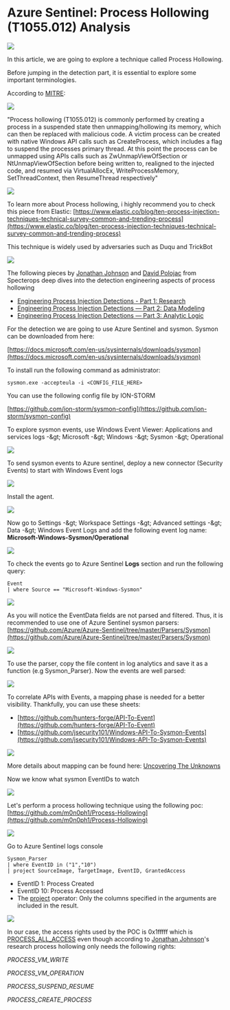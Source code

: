 # Azure Sentinel: Process Hollowing (T1055.012) Analysis 

![](https://gblobscdn.gitbook.com/assets%2F-MO5yzvM95WKuwxNJv3b%2F-MTQnOs_xEAye829JeSx%2F-MTQxmYtLUotvQ1w5IT1%2Fcover.png?alt=media&token=d269697f-0bcb-4e20-a433-3111862ab673)

In this article, we are going to explore a technique called Process Hollowing.

Before jumping in the detection part, it is essential to explore some important terminologies.

According to [MITRE](https://attack.mitre.org/techniques/T1055/012/):

![](https://4.bp.blogspot.com/-oP3fsd9IyWg/XIF6kIC4xDI/AAAAAAAAEVs/d2ObvQoSKTQffYTiKX2H69CWvIYLuaXvACLcBGAs/s1600/attack.png)

&quot;Process hollowing (T1055.012) is commonly performed by creating a process in a suspended state then unmapping/hollowing its memory, which can then be replaced with malicious code. A victim process can be created with native Windows API calls such as CreateProcess, which includes a flag to suspend the processes primary thread. At this point the process can be unmapped using APIs calls such as ZwUnmapViewOfSection or NtUnmapViewOfSection before being written to, realigned to the injected code, and resumed via VirtualAllocEx, WriteProcessMemory, SetThreadContext, then ResumeThread respectively&quot;

![](https://lh6.googleusercontent.com/X7bS6yaiRtrnC9B1zO4xN1rMbCfzZnBOS-94MwBilbXPwdGdPXG2lQMk1RpSTvkzCyAwsyZEdQV8J5gAgqDX_IB8KSY5W1Q7mO4NnwPEmvrSnWc_TmXMQ4YJA9hJAd1w3ojxo2RV)

To learn more about Process hollowing, i highly recommend you to check this piece from Elastic: [https://www.elastic.co/blog/ten-process-injection-techniques-technical-survey-common-and-trending-process](https://www.elastic.co/blog/ten-process-injection-techniques-technical-survey-common-and-trending-process)

This technique is widely used by adversaries such as Duqu and TrickBot

![](https://lh4.googleusercontent.com/RuGwhJNJ2jecJMALsGYeNxywIm_7Kl4QCTbWFOT9fDGcCCLLteWamrXov0GWbPI4YABnsPxmvFJwuLzD7cApwgCC1MfpGMRywzQivhiJI9TE0RgYEuXjEcIdDIfWiAU0mKCXSe1w)

The following pieces by [Jonathan Johnson](https://medium.com/@jsecurity101?source=post_page-----c11f5aedf5e0--------------------------------) and [David Polojac](https://medium.com/@david.polojac?source=post_page-----b6014a83d4c8--------------------------------) from Specterops deep dives into the detection engineering aspects of process hollowing

- [Engineering Process Injection Detections - Part 1: Research](https://posts.specterops.io/engineering-process-injection-detections-part-1-research-951e96ad3c85)
- [Engineering Process Injection Detections — Part 2: Data Modeling](https://posts.specterops.io/engineering-process-injection-detections-part-2-data-modeling-c11f5aedf5e0)
- [Engineering Process Injection Detections — Part 3: Analytic Logic](https://posts.specterops.io/engineering-process-injection-detections-part-3-analytic-logic-b6014a83d4c8)

For the detection we are going to use Azure Sentinel and sysmon. Sysmon can be downloaded from here:

[https://docs.microsoft.com/en-us/sysinternals/downloads/sysmon](https://docs.microsoft.com/en-us/sysinternals/downloads/sysmon)

To install run the following command as administrator:

```
sysmon.exe -accepteula -i <CONFIG_FILE_HERE>
```

You can use the following config file by ION-STORM

[https://github.com/ion-storm/sysmon-config](https://github.com/ion-storm/sysmon-config)

To explore sysmon events, use Windows Event Viewer: Applications and services logs -\&gt; Microsoft -\&gt; Windows -\&gt; Sysmon -\&gt; Operational

![](https://lh6.googleusercontent.com/nomqR-Kapysj6uPyBnhAZL4Obi_P0iC3ZVROxeMV-uQo3sWeJd-Osfa-robi2JpIC9PT4AyPwmAOucqFdMKd59EiR15eKK4o1x09n7qf46lDSuSpLb4i8OxD0FeGwraxL9UUOUx6)

To send sysmon events to Azure sentinel, deploy a new connector (Security Events) to start with Windows Event logs

![](https://lh4.googleusercontent.com/Tvd5p9EZDAollURzAJtnnav01ZoKEqwYCZ71LVlYLe4NTYucn3O5MJnvfUmX8jVZ6XpFZ6KydVoVXx5_8prS_2uPOyMMlNByZau4AN5DbUz2J9lKF07r-ReSgV162n6LcLhbZhco)

Install the agent.

![](https://lh4.googleusercontent.com/IWPdgN0gEhguY0ux5IDy5rp1_fOForm-FBqN0Dollw7NyUoe3w-j5XLxIUWcuK87IakPLGwN44YI_5euT1Dsjf56z8w6kIBegBtsfhcjFapvKp9mQlanBpMsfdRim2xFHHyYAN8P)

Now go to Settings -\&gt; Workspace Settings -\&gt; Advanced settings -\&gt; Data -\&gt; Windows Event Logs and add the following event log name: **Microsoft-Windows-Sysmon/Operational**

![](https://lh5.googleusercontent.com/gxN8UqDk76wKOzA6CWOyzJ2V64vbuVtrLs8eWFW39JLoqkDG3g-yhDFb-NadSChiEP7FCSp3cJV-6BNJac8WJVFbINLD0zkEkdDOQ6VER0WRD8VKvSmN2XdIwqOVz4-QaPVDW6eu)

To check the events go to Azure Sentinel **Logs** section and run the following query:

```
Event 
| where Source == "Microsoft-Windows-Sysmon"

```


![](https://lh6.googleusercontent.com/XjLdqsr7KShVhpQ9OCUp5Yg8O2t3_O5IG5JegrnfrzLV2P1Bqu1bkUSQLvGNo9lFXiUjxZjxO3PCgjr80ngnWveDxzqCUEhLbhyivO2DxM1xKUz4JCd0xuQ8J-AOQOIWNJQo4Lqz)

As you will notice the EventData fields are not parsed and filtered. Thus, it is recommended to use one of Azure Sentinel sysmon parsers: [https://github.com/Azure/Azure-Sentinel/tree/master/Parsers/Sysmon](https://github.com/Azure/Azure-Sentinel/tree/master/Parsers/Sysmon)

![](https://lh5.googleusercontent.com/Ubnd00yDybgQhN4JhECDR7fwpc9-zs0nPGmNgpmWd9cQZ3LusfM1WeQe4yGjfojoHhANBxv6p9AD1Qf_K6zRGC273yVzqI4_GwIgrNIWnNvvfceIAOCeQufDG8DYgqkoE6IUr-Zf)

To use the parser, copy the file content in log analytics and save it as a function (e.g Sysmon\_Parser). Now the events are well parsed:

![](https://lh6.googleusercontent.com/IKy1Y1uOCXUNVB-5R276SrpDvIA1RYieufwVrnTLu5pIwCcZ90e0cO51NVuaTGxdB-TUNb0V8HmCCiH8GyT4JQMImBIL9rCpWwSV_xz17pY5nCzVQVAxXSTI2ND-fszex99sqFxg)

To correlate APIs with Events, a mapping phase is needed for a better visibility. Thankfully, you can use these sheets:

- [https://github.com/hunters-forge/API-To-Event](https://github.com/hunters-forge/API-To-Event)
- [https://github.com/jsecurity101/Windows-API-To-Sysmon-Events](https://github.com/jsecurity101/Windows-API-To-Sysmon-Events)

![](https://lh6.googleusercontent.com/gXtrunz7-rk0fn4QsWZexS79FDKzcgTksnRcDcZ-qMvt3boRMrkfLmcCZj4B5_oa1ay4BU48eMNj7OvO2x18aolUUpwGwzVRE4cMXjW7ItCbQBC1UObGtxwch7avLg_61MWGrOb6)

More details about mapping can be found here: [Uncovering The Unknowns](https://posts.specterops.io/uncovering-the-unknowns-a47c93bb6971)

Now we know what sysmon EventIDs to watch

![](https://lh4.googleusercontent.com/iZSX5y0Ic6DEpLNv7AP36oERLaHjDaisp8uFgu_0yAy9kRmL3PyDoleP9MikrWDEOm2ouDiq4_9Sz741ECS_LHMCReMaKzjZsuoeeVkmw-fWF4Tn0qgIuFhwdtBcOaREXGb8TU4E)

Let&#39;s perform a process hollowing technique using the following poc: [https://github.com/m0n0ph1/Process-Hollowing](https://github.com/m0n0ph1/Process-Hollowing)

![](https://lh5.googleusercontent.com/xZlFmxGAXQat_msKYQ2-4ByHIr3DIkd9aRSckv5DPF8irFhsOvykbDq6xD_HthAvI080pIB7nXw7MkF9F9nkBRphs-ivCF4soxv_qpFPokjdieB_Nto6bQ10yK8hk1LYKLixksT2)

Go to Azure Sentinel logs console

```
Sysmon_Parser
| where EventID in ("1","10") 
| project SourceImage, TargetImage, EventID, GrantedAccess

```

- EventID 1: Process Created
- EventID 10: Process Accessed
- The [project](https://docs.microsoft.com/en-us/azure/data-explorer/kusto/query/projectoperator) operator: Only the columns specified in the arguments are included in the result.

![](https://lh3.googleusercontent.com/Nev_uSPrZ2oD_az_eEMTSjDglOFteNdA-XDhJZEAwbLkzUfmbun_gU25OY6bNnNLE0aYovnVjI9rDQbQIp4wtn5QrIJS5ekTb6vUHC0reNZZsPwOooIunGbE3Iw5Pb3XTORsCIc6)

In our case, the access rights used by the POC is 0x1fffff which is [PROCESS\_ALL\_ACCESS](https://docs.microsoft.com/en-gb/windows/win32/procthread/process-security-and-access-rights?redirectedfrom=MSDN) even though according to [Jonathan Johnson](https://medium.com/@jsecurity101?source=post_page-----c11f5aedf5e0--------------------------------)&#39;s research process hollowing only needs the following rights:

_PROCESS\_VM\_WRITE_

_PROCESS\_VM\_OPERATION_

_PROCESS\_SUSPEND\_RESUME_

_PROCESS\_CREATE\_PROCESS_
